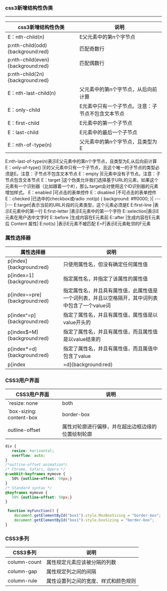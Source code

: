 ### css3新增结构性伪类

---

css3新增结构性伪类|说明
---|---
E：nth-child(n) |E父元素中的第n个字节点
p:nth-child(odd){background:red}|匹配奇数行
p:nth-child(even){background:red}|匹配偶数行
p:nth-child(2n){background:red}|
E：nth-last-child(n)|父元素中的第n个字节点，从后向前计算
E：only-child |E元素中只有一个子节点。注意：子节点不包含文本节点
E：first-child |E元素中的第一个子节点
E：last-child |E元素中的最后一个子节点
E：nth-of-type(n) |父元素中的第n个字节点，且类型为E
E:nth-last-of-type(n)表示E父元素中的第n个字节点，且类型为E,从后向前计算
E：only-of-type() |E的父元素中只有一个子节点，且这个唯一的子节点的类型必须是E。注意：子节点不包含文本节点
E：empty |E元素中没有子节点。注意：子节点包含文本节点
E：target |这个伪类允许我们选择基于URL的元素，如果这个元素有一个识别器（比如跟着一个#），那么:target会对使用这个ID识别器的元素增加样式。 
E：enabled |可点击的表单控件
E：disabled |不可点击的表单控件
E：checked |已选中的checkbox或radio
:not(p) { background: #ff0000; }|
---|---
E:target|表示当前的URL片段的元素类型，这个元素必须是E
E:first-line |表示E元素中的第一行
E:first-letter |表示E元素中的第一个字符
E::selection|表示E元素在用户选中文字时
E::before |生成内容在E元素前
E::after |生成内容在E元素后
Content 属性|
E:not(s) |表示E元素不被匹配
E~F|表示E元素毗邻的F元素

### 属性选择器

属性选择器|说明
---|---
p[index]{background:red}|只使用属性名，但没有确定任何属性值
p[index=1]{background:red}|指定属性名，并指定了该属性的属性值
p[index~=pre]{background:red} |指定属性名，并且具有属性值，此属性值是一个词列表，并且以空格隔开，其中词列表中包含了一个value词
p[index^=p]{background:red}|指定了属性名，并且有属性值，属性值是以value开头的
p[index$=M]{background:red}|指定了属性名，并且有属性值，而且属性值是以value结束的
p[index*=d]{background:red}|指定了属性名，并且有属性值，而且属值中包含了value
p[index|=d]{background:red}|指定了属性名，并且属性值是value或者以“value-”开头的值（比如说zh-cn）

### CSS3用户界面

CSS3用户界面|说明
---|---
`resize: none|both|horizontal|vertical|initial|inherit;`|属性规定是否可由用户调整元素尺寸
`box-sizing: content-box|border-box|initial|inherit;`|属性允许您以确切的方式定义适应某个区域的具体内容
outline-offset|属性对轮廓进行偏移，并在超出边框边缘的位置绘制轮廓

 ```css
 div {
    resize: horizontal;
    overflow: auto;
}
/*outline-offset animation*/
/* Chrome, Safari, Opera */
@-webkit-keyframes mymove {
    50% {outline-offset: 50px;}
}
/* Standard syntax */
@keyframes mymove {
    50% {outline-offset: 50px;}
}
```
 
```javascript
 function myFunction() {
    document.getElementById("box1").style.MozBoxSizing = "border-box"; // Firefox
    document.getElementById("box1").style.boxSizing = "border-box";
}
```

### CSS3多列

CSS3多列|说明
---|---
column-count|属性规定元素应该被分隔的列数
column-gap|属性规定列之间的间隔
column-rule|属性设置列之间的宽度、样式和颜色规则
